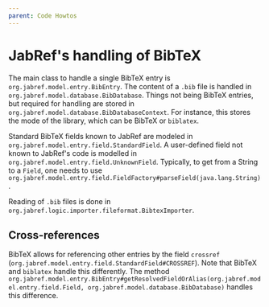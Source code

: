 ```yaml
---
parent: Code Howtos
---
```

# JabRef's handling of BibTeX

The main class to handle a single BibTeX entry is `org.jabref.model.entry.BibEntry`.
The content of a `.bib` file is handled in `org.jabref.model.database.BibDatabase`.
Things not being BibTeX entries, but required for handling are stored in `org.jabref.model.database.BibDatabaseContext`.
For instance, this stores the mode of the library, which can be BibTeX or `biblatex`.

Standard BibTeX fields known to JabRef are modeled in `org.jabref.model.entry.field.StandardField`.
A user-defined field not known to JabRef's code is modelled in `org.jabref.model.entry.field.UnknownField`.
Typically, to get from a String to a `Field`, one needs to use `org.jabref.model.entry.field.FieldFactory#parseField(java.lang.String)`.

Reading of `.bib` files is done in `org.jabref.logic.importer.fileformat.BibtexImporter`.

## Cross-references

BibTeX allows for referencing other entries by the field `crossref` (`org.jabref.model.entry.field.StandardField#CROSSREF`).
Note that BibTeX and `biblatex` handle this differently.
The method `org.jabref.model.entry.BibEntry#getResolvedFieldOrAlias(org.jabref.model.entry.field.Field, org.jabref.model.database.BibDatabase)` handles this difference.
